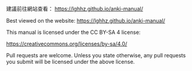 建議前往網站查看： https://lghhz.github.io/anki-manual/

Best viewed on the website: https://lghhz.github.io/anki-manual/

This manual is licensed under the CC BY-SA 4 license:

https://creativecommons.org/licenses/by-sa/4.0/

Pull requests are welcome. Unless you state otherwise, any pull requests you
submit will be licensed under the above license.
